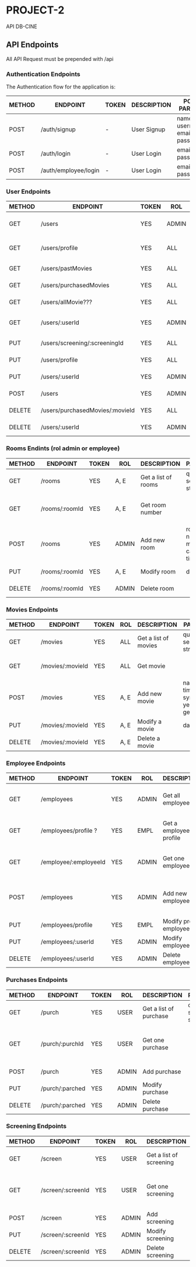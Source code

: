 # PROJECT-2
API DB-CINE
## API Endpoints

All API Request must be prepended with /api


### Authentication Endpoints

The Authentication flow for the application is:

METHOD | ENDPOINT            | TOKEN | DESCRIPTION              | POST PARAMS                                     | RETURNS
-------|---------------------|-------|--------------------------|-------------------------------------------------|--------------------
POST   | /auth/signup        | -     | User Signup              | name, username, email, password                 | token
POST   | /auth/login         | -     | User Login               | email, password                                 | token
POST   | /auth/employee/login| -     | User Login               | email, password                                 | token



### User Endpoints

METHOD | ENDPOINT                        | TOKEN |  ROL  | DESCRIPTION              | PARAMS                                          | RETURNS
-------|---------------------------------|-------|-------|--------------------------|-------------------------------------------------|--------------------
GET    | /users                          | YES   | ADMIN | Get all users            | query: search string                            | name, email
GET    | /users/profile                  | YES   |  ALL  | Get user profile         |                                                 | name, email, age
GET    | /users/pastMovies               | YES   |  ALL  | Get movie history        |                                                 | watched movies
GET    | /users/purchasedMovies          | YES   |  ALL  | Get purchase             |                                                 | watched movies
GET    | /users/allMovie???              | YES   |  ALL  |     ???????              |                                                 | watched movies
GET    | /users/:userId                  | YES   | ADMIN | Get one users            | query: search string                            | name, email, age
PUT    | /users/screening/:screeningId   | YES   |  ALL  | Buy screening            |                                                 | Buy screening
PUT    | /users/profile                  | YES   |  ALL  | Modify profile           |                                                 | Modify profile
PUT    | /users/:userId                  | YES   | ADMIN | Modify profile           |                                                 | Modify profile
POST   | /users                          | YES   | ADMIN | Add profile              |      ?????                                      | Add new profile
DELETE | /users/purchasedMovies/:movieId | YES   |  ALL  | Delete movies purchase   |                                                 | Delete	purchase
DELETE | /users/:userId                  | YES   | ADMIN | Delete one user          |                                                 | Delete	purchase
 

### Rooms Endints (rol admin or employee)

METHOD | ENDPOINT         | TOKEN |  ROL  | DESCRIPTION              | PARAMS                                          | RETURNS
-------|------------------|-------|-------|--------------------------|-------------------------------------------------|--------------------
GET    | /rooms           | YES   | A, E  | Get a list of rooms      | query: search string                            | List of rooms
GET    | /rooms/:roomId   | YES   | A, E  | Get room number          |                                                 | room number, movie, schedule
POST   | /rooms           | YES   | ADMIN | Add new room             | room number, movie, capacity, time              | New room
PUT    | /rooms/:roomId   | YES   | A, E  | Modify room              | data                                            | New room
DELETE | /rooms/:roomId   | YES   | ADMIN | Delete room              |                                                 | Delete room


### Movies Endpoints 

METHOD | ENDPOINT            | TOKEN | ROL  | DESCRIPTION              | PARAMS                                          | RETURNS
-------|---------------------|-------|------|--------------------------|-------------------------------------------------|--------------------
GET    | /movies             | YES   |  ALL | Get a list of movies     | query: search string                            | List of movies
GET    | /movies/:movieId    | YES   |  ALL | Get movie                |                                                 | room number, movie
POST   | /movies             | YES   | A, E | Add new movie            | name, time, synopsis, year, genre               | New movie
PUT    | /movies/:movieId    | YES   | A, E | Modify a movie           | data                                            | Modified movie
DELETE | /movies/:movieId    | YES   | A, E | Delete a movie           |                                                 | Delete movie


### Employee Endpoints

METHOD | ENDPOINT              | TOKEN |  ROL  | DESCRIPTION              | PARAMS                                          | RETURNS
-------|-----------------------|-------|-------|--------------------------|-------------------------------------------------|--------------------
GET    | /employees            | YES   | ADMIN | Get all employees	  | query: search string                            | name, age, email, schedule
GET    | /employees/profile  ? | YES   | EMPL  | Get a employee profile   |                                                 | name, age, email, schedule
GET    | /employee/:employeeId | YES   | ADMIN | Get one employee         |                                                 | name, age, email, schedule
POST   | /employees            | YES   | ADMIN | Add new employee         | name, age, email, schedule, admin               | New employee
PUT    | /employees/profile    | YES   | EMPL  | Modify profile employee  |                                                 | Modify employee
PUT    | /employees/:userId    | YES   | ADMIN | Modify employee          |                                                 | Modify profile
DELETE | /employees/:userId    | YES   | ADMIN | Delete employee          |                                                 | Delete movie


### Purchases Endpoints 

METHOD | ENDPOINT         | TOKEN |   ROL | DESCRIPTION              | PARAMS                                          | RETURNS
-------|------------------|-------|-------|--------------------------|-------------------------------------------------|--------------------
GET    |  /purch          | YES   |  USER | Get a list of purchase   | query: search string                            | List of purchase
GET    |  /purch/:purchId | YES   |  USER | Get one purchase         |                                                 | Time, movie, capacity, room number
POST   |  /purch          | YES   | ADMIN | Add purchase             |                                                 | New purchase	
PUT    |  /purch/:parched | YES   | ADMIN | Modify purchase          |                                                 | Modify purchase
DELETE |  /purch/:parched | YES   | ADMIN | Delete purchase          |                                                 | Delete purchase


### Screening Endpoints 

METHOD | ENDPOINT           | TOKEN |   ROL | DESCRIPTION              | PARAMS                                          | RETURNS
-------|--------------------|-------|-------|--------------------------|-------------------------------------------------|--------------------
GET    |  /screen           | YES   |  USER | Get a list of screening  | query: search string                            | List of screening
GET    |  /screen/:screenId | YES   |  USER | Get one screening        |                                                 | Time, movie, capacity, room number
POST   |  /screen           | YES   | ADMIN | Add screening            |                                                 | New screening	
PUT    |  /screen/:screenId | YES   | ADMIN | Modify screening         |                                                 | Modify screening
DELETE |  /screen/:screenId | YES   | ADMIN | Delete screening         |                                                 | Delete screening








